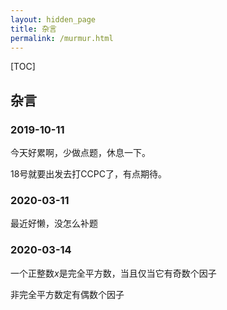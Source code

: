 ```yaml
---
layout: hidden_page
title: 杂言
permalink: /murmur.html
---
```


[TOC]

## 杂言

### 2019-10-11

今天好累啊，少做点题，休息一下。

18号就要出发去打CCPC了，有点期待。



### 2020-03-11

最近好懒，没怎么补题



### 2020-03-14

一个正整数$x$是完全平方数，当且仅当它有奇数个因子

非完全平方数定有偶数个因子


